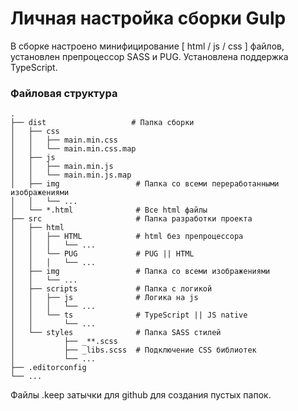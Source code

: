 # Личная настройка сборки Gulp
В сборке настроено минифицирование [ html / js / css ] файлов, установлен препроцессор SASS и PUG. Установлена поддержка TypeScript.

### Файловая структура

    .
    ├── dist                   # Папка сборки
    │   ├── css
    │   │   ├── main.min.css
    │   │   └── main.min.css.map
    │   ├── js
    │   │   ├── main.min.js
    │   │   └── main.min.js.map
    │   ├── img                 # Папка со всеми переработанными изображениями
    │   │   └── ...
    │   └── *.html              # Все html файлы
    ├── src                     # Папка разработки проекта
    │   ├── html
    │   │   ├── HTML            # html без препроцессора
    │   │   │   └── ...
    │   │   └── PUG             # PUG || HTML
    │   │   │   └── ...
    │   ├── img                 # Папка со всеми изображениями
    │   │   └── ...
    │   ├── scripts             # Папка с логикой
    │   │   ├── js              # Логика на js
    │   │   │   └── ...
    │   │   └── ts              # TypeScript || JS native
    │   │       └── ...
    │   └── styles              # Папка SASS стилей
    │           ├── _**.scss
    │           ├── _libs.scss  # Подключение CSS библиотек
    │           └── ...
    ├── .editorconfig
    └── ...

Файлы .keep затычки для github для создания пустых папок.
